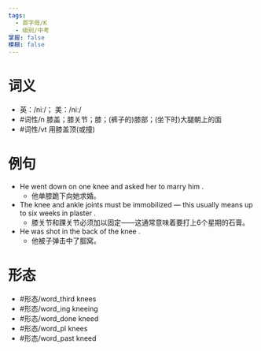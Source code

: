 ```yaml
---
tags:
  - 首字母/K
  - 级别/中考
掌握: false
模糊: false
---
```

# 词义
- 英：/niː/； 美：/niː/
- #词性/n  膝盖；膝关节；膝；(裤子的)膝部；(坐下时)大腿朝上的面
- #词性/vt  用膝盖顶(或撞)
# 例句
- He went down on one knee and asked her to marry him .
	- 他单膝跪下向她求婚。
- The knee and ankle joints must be immobilized — this usually means up to six weeks in plaster .
	- 膝关节和踝关节必须加以固定——这通常意味着要打上6个星期的石膏。
- He was shot in the back of the knee .
	- 他被子弹击中了腘窝。
# 形态
- #形态/word_third knees
- #形态/word_ing kneeing
- #形态/word_done kneed
- #形态/word_pl knees
- #形态/word_past kneed
